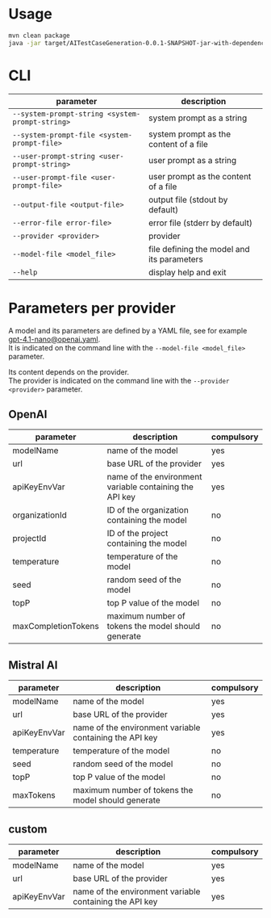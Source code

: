 # Usage
```bash
mvn clean package
java -jar target/AITestCaseGeneration-0.0.1-SNAPSHOT-jar-with-dependencies.jar --user-prompt-string "Hello!" --system-prompt-string "You are a humorist. You always answer with jokes." --provider OpenAI --model-file gpt-4.1-nano@openai.yaml
```

# CLI
| parameter                                       | description                                |
| ----------------------------------------------- | ------------------------------------------ |
| `--system-prompt-string <system-prompt-string>` | system prompt as a string                  |
| `--system-prompt-file <system-prompt-file>`     | system prompt as the content of a file     |
| `--user-prompt-string <user-prompt-string>`     | user prompt as a string                    |
| `--user-prompt-file <user-prompt-file>`         | user prompt as the content of a file       |
| `--output-file <output-file>`                   | output file (stdout by default)            |
| `--error-file error-file>`                      | error file (stderr by default)             |
| `--provider <provider>`                         | provider                                   |
| `--model-file <model_file>`                     | file defining the model and its parameters |
| `--help`                                        | display help and exit                      |

# Parameters per provider

A model and its parameters are defined by a YAML file, see for example [gpt-4.1-nano@openai.yaml](gpt-4.1-nano@openai.yaml).  
It is indicated on the command line with the `--model-file <model_file>` parameter.

Its content depends on the provider.  
The provider is indicated on the command line with the `--provider <provider>` parameter.

## OpenAI
| parameter           | description                                              | compulsory   |
| ------------------- | -------------------------------------------------------- | ------------ |
| modelName           | name of the model                                        | yes          |
| url                 | base URL of the provider                                 | yes          |
| apiKeyEnvVar        | name of the environment variable containing the API key  | yes          |
| organizationId      | ID of the organization containing the model              | no           |
| projectId           | ID of the project containing the model                   | no           |
| temperature         | temperature of the model                                 | no           |
| seed                | random seed of the model                                 | no           |
| topP                | top P value of the model                                 | no           |
| maxCompletionTokens | maximum number of tokens the model should generate       | no           |

## Mistral AI
| parameter           | description                                              | compulsory   |
| ------------------- | -------------------------------------------------------- | ------------ |
| modelName           | name of the model                                        | yes          |
| url                 | base URL of the provider                                 | yes          |
| apiKeyEnvVar        | name of the environment variable containing the API key  | yes          |
| temperature         | temperature of the model                                 | no           |
| seed                | random seed of the model                                 | no           |
| topP                | top P value of the model                                 | no           |
| maxTokens           | maximum number of tokens the model should generate       | no           |

## custom
| parameter           | description                                              | compulsory   |
| ------------------- | -------------------------------------------------------- | ------------ |
| modelName           | name of the model                                        | yes          |
| url                 | base URL of the provider                                 | yes          |
| apiKeyEnvVar        | name of the environment variable containing the API key  | yes          |
